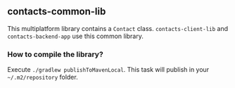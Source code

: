 ## contacts-common-lib
This multiplatform library contains a `Contact` class. `contacts-client-lib` and `contacts-backend-app` use this common library.

### How to compile the library?
Execute `./gradlew publishToMavenLocal`. This task will publish in your `~/.m2/repository` folder.